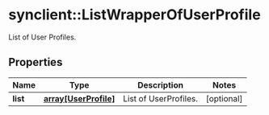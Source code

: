 # synclient::ListWrapperOfUserProfile

List of User Profiles.
## Properties
Name | Type | Description | Notes
------------ | ------------- | ------------- | -------------
**list** | [**array[UserProfile]**](UserProfile.md) | List of UserProfiles. | [optional] 


